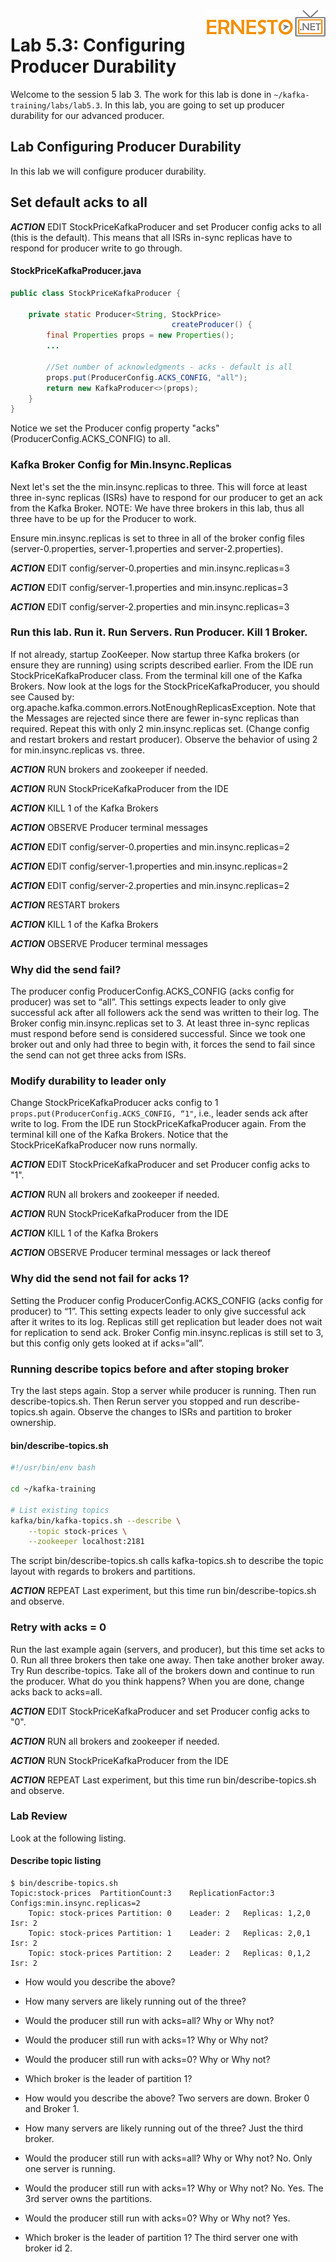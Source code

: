 <img align="right" src="./logo.png">

# Lab 5.3: Configuring Producer Durability

Welcome to the session 5 lab 3. The work for this lab is done in `~/kafka-training/labs/lab5.3`.
In this lab, you are going to set up producer durability for our advanced producer.







## Lab Configuring Producer Durability

In this lab we will configure producer durability.

## Set default acks to all



***ACTION*** EDIT StockPriceKafkaProducer and set Producer config acks to all (this is the default).
This means that all ISRs in-sync replicas have to respond for producer write to go through.

#### StockPriceKafkaProducer.java
```java
public class StockPriceKafkaProducer {

    private static Producer<String, StockPrice>
                                    createProducer() {
        final Properties props = new Properties();
        ...

        //Set number of acknowledgments - acks - default is all
        props.put(ProducerConfig.ACKS_CONFIG, "all");
        return new KafkaProducer<>(props);
    }
}
```

Notice we set the Producer config property "acks" (ProducerConfig.ACKS_CONFIG) to all.


### Kafka Broker Config for Min.Insync.Replicas

Next let's set the the min.insync.replicas to three. This will force at least three  in-sync replicas (ISRs) have 
to respond for our producer to get an ack from the Kafka Broker.
NOTE: We have three brokers in this lab, thus all three have to be up for the Producer to work.

Ensure min.insync.replicas is set to three in all of the broker config files (server-0.properties, server-1.properties
 and server-2.properties).


***ACTION*** EDIT config/server-0.properties and min.insync.replicas=3

***ACTION*** EDIT config/server-1.properties and min.insync.replicas=3

***ACTION*** EDIT config/server-2.properties and min.insync.replicas=3

###  Run this lab. Run it. Run Servers. Run Producer. Kill 1 Broker.

If not already, startup ZooKeeper. Now startup three Kafka brokers (or ensure they are running)
using scripts described earlier.
From the IDE run StockPriceKafkaProducer class. From the terminal kill one of the Kafka Brokers.
Now look at the logs for the StockPriceKafkaProducer, you should see
Caused by: org.apache.kafka.common.errors.NotEnoughReplicasException.
Note that the Messages are rejected since there are fewer in-sync replicas than required.
Repeat this with only 2 min.insync.replicas set. (Change config and restart brokers and restart producer).
Observe the behavior of using 2 for min.insync.replicas vs. three.


***ACTION*** RUN brokers and zookeeper if needed.

***ACTION*** RUN StockPriceKafkaProducer from the IDE

***ACTION*** KILL 1 of the Kafka Brokers

***ACTION*** OBSERVE Producer terminal messages

***ACTION*** EDIT config/server-0.properties and min.insync.replicas=2

***ACTION*** EDIT config/server-1.properties and min.insync.replicas=2

***ACTION*** EDIT config/server-2.properties and min.insync.replicas=2

***ACTION*** RESTART brokers

***ACTION*** KILL 1 of the Kafka Brokers

***ACTION*** OBSERVE Producer terminal messages

### Why did the send fail?

The producer config ProducerConfig.ACKS_CONFIG (acks config for producer) was set to “all”.
This settings expects leader to only give successful ack after all followers ack the send was written to their log.
The Broker config min.insync.replicas set to 3.
At least three in-sync replicas must respond before send is considered successful.
Since we took one broker out and only had three to begin with, it forces the send to fail since the send can not 
get three acks from ISRs.

### Modify durability to leader only

Change StockPriceKafkaProducer acks config to 1 `props.put(ProducerConfig.ACKS_CONFIG, “1"`, i.e., leader 
sends ack after write to log.
From the IDE run StockPriceKafkaProducer again.
From the terminal kill one of the Kafka Brokers.
Notice that the StockPriceKafkaProducer now runs normally.


***ACTION*** EDIT StockPriceKafkaProducer and set Producer config acks to "1".

***ACTION*** RUN all brokers and zookeeper if needed.

***ACTION*** RUN StockPriceKafkaProducer from the IDE

***ACTION*** KILL 1 of the Kafka Brokers

***ACTION*** OBSERVE Producer terminal messages or lack thereof

### Why did the send not fail for acks 1?

Setting the Producer config ProducerConfig.ACKS_CONFIG (acks config for producer) to “1”.
This setting expects leader to only give successful ack after it writes to its log.
Replicas still get replication but leader does not wait for replication to send ack.
Broker Config min.insync.replicas is still set to 3, but this config only gets looked at if acks=“all”.

### Running describe topics before and after stoping broker

Try the last steps again. Stop a server while producer is running.
Then run describe-topics.sh. Then Rerun server you stopped and run describe-topics.sh again.
Observe the changes to ISRs and partition to broker ownership.



#### bin/describe-topics.sh
```sh
#!/usr/bin/env bash

cd ~/kafka-training

# List existing topics
kafka/bin/kafka-topics.sh --describe \
    --topic stock-prices \
    --zookeeper localhost:2181

```

The script bin/describe-topics.sh calls kafka-topics.sh to describe the topic layout with regards to brokers 
and partitions.


***ACTION*** REPEAT Last experiment, but this time run bin/describe-topics.sh and observe.

### Retry with acks = 0
Run the last example again (servers, and producer), but this time set acks to 0.
Run all three brokers then take one away. Then take another broker away.
Try Run describe-topics.
Take all of the brokers down and continue to run the producer.
What do you think happens?
When you are done, change acks back to acks=all.




***ACTION*** EDIT StockPriceKafkaProducer and set Producer config acks to "0".

***ACTION*** RUN all brokers and zookeeper if needed.

***ACTION*** RUN StockPriceKafkaProducer from the IDE

***ACTION*** REPEAT Last experiment, but this time run bin/describe-topics.sh and observe.

### Lab Review

Look at the following listing.

#### Describe topic listing
```
$ bin/describe-topics.sh
Topic:stock-prices	PartitionCount:3	ReplicationFactor:3	Configs:min.insync.replicas=2
	Topic: stock-prices	Partition: 0	Leader: 2	Replicas: 1,2,0	Isr: 2
	Topic: stock-prices	Partition: 1	Leader: 2	Replicas: 2,0,1	Isr: 2
	Topic: stock-prices	Partition: 2	Leader: 2	Replicas: 0,1,2	Isr: 2
```

* How would you describe the above?
* How many servers are likely running out of the three?
* Would the producer still run with acks=all? Why or Why not?
* Would the producer still run with acks=1? Why or Why not?
* Would the producer still run with acks=0? Why or Why not?
* Which broker is the leader of partition 1?


* How would you describe the above? Two servers are down. Broker 0 and Broker 1.
* How many servers are likely running out of the three? Just the third broker.
* Would the producer still run with acks=all? Why or Why not? No. Only one server is running.
* Would the producer still run with acks=1? Why or Why not? No. Yes. The 3rd server owns the partitions.
* Would the producer still run with acks=0? Why or Why not? Yes.
* Which broker is the leader of partition 1? The third server one with broker id 2.

